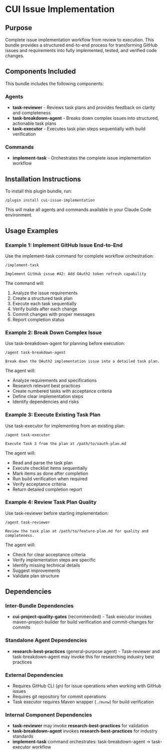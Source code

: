 # CUI Issue Implementation

## Purpose

Complete issue implementation workflow from review to execution. This bundle provides a structured end-to-end process for transforming GitHub issues and requirements into fully implemented, tested, and verified code changes.

## Components Included

This bundle includes the following components:

### Agents
- **task-reviewer** - Reviews task plans and provides feedback on clarity and completeness
- **task-breakdown-agent** - Breaks down complex issues into structured, actionable task plans
- **task-executor** - Executes task plan steps sequentially with build verification

### Commands
- **implement-task** - Orchestrates the complete issue implementation workflow

## Installation Instructions

To install this plugin bundle, run:

```
/plugin install cui-issue-implementation
```

This will make all agents and commands available in your Claude Code environment.

## Usage Examples

### Example 1: Implement GitHub Issue End-to-End

Use the implement-task command for complete workflow orchestration:

```
/implement-task

Implement GitHub issue #42: Add OAuth2 token refresh capability
```

The command will:
1. Analyze the issue requirements
2. Create a structured task plan
3. Execute each task sequentially
4. Verify builds after each change
5. Commit changes with proper messages
6. Report completion status

### Example 2: Break Down Complex Issue

Use task-breakdown-agent for planning before execution:

```
/agent task-breakdown-agent

Break down the OAuth2 implementation issue into a detailed task plan.
```

The agent will:
- Analyze requirements and specifications
- Research relevant best practices
- Create numbered tasks with acceptance criteria
- Define clear implementation steps
- Identify dependencies and risks

### Example 3: Execute Existing Task Plan

Use task-executor for implementing from an existing plan:

```
/agent task-executor

Execute Task 3 from the plan at /path/to/oauth-plan.md
```

The agent will:
- Read and parse the task plan
- Execute checklist items sequentially
- Mark items as done after completion
- Run build verification when required
- Verify acceptance criteria
- Return detailed completion report

### Example 4: Review Task Plan Quality

Use task-reviewer before starting implementation:

```
/agent task-reviewer

Review the task plan at /path/to/feature-plan.md for quality and completeness.
```

The agent will:
- Check for clear acceptance criteria
- Verify implementation steps are specific
- Identify missing technical details
- Suggest improvements
- Validate plan structure

## Dependencies

### Inter-Bundle Dependencies
- **cui-project-quality-gates** (recommended) - Task executor invokes maven-project-builder for build verification and commit-changes for commits

### Standalone Agent Dependencies
- **research-best-practices** (general-purpose agent) - Task-reviewer and task-breakdown-agent may invoke this for researching industry best practices

### External Dependencies
- Requires GitHub CLI (`gh`) for issue operations when working with GitHub issues
- Requires git repository for commit operations
- Task executor requires Maven wrapper (`./mvnw`) for build verification

### Internal Component Dependencies
- **task-reviewer** may invoke **research-best-practices** for validation
- **task-breakdown-agent** invokes **research-best-practices** for industry standards
- **implement-task** command orchestrates: task-breakdown-agent → task-executor workflow

